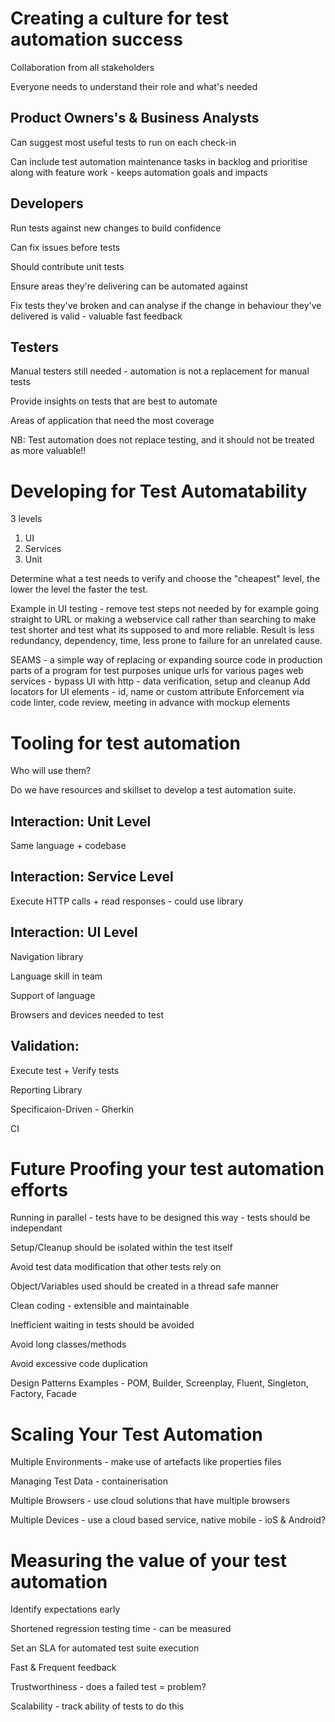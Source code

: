 # Creating a culture for test automation success
Collaboration from all stakeholders 

Everyone needs to understand their role and what's needed

## Product Owners's & Business Analysts 

Can suggest most useful tests to run on each check-in

Can include test automation maintenance tasks in backlog and prioritise along with feature work - keeps automation goals and impacts

## Developers

Run tests against new changes to build confidence

Can fix issues before tests

Should contribute unit tests

Ensure areas they're delivering can be automated against

Fix tests they've broken and can analyse if the change in behaviour they've delivered is valid - valuable fast feedback

## Testers 

Manual testers still needed - automation is not a replacement for manual tests

Provide insights on tests that are best to automate

Areas of application that need the most coverage

NB: Test automation does not replace testing, and it should not be treated as more valuable!!

# Developing for Test Automatability

3 levels
1. UI
2. Services
3. Unit

Determine what a test needs to verify and choose the "cheapest" level, the lower the level the faster the test.

 Example in UI testing - remove test steps not needed by for example going straight to URL or making a webservice call rather than searching to make test shorter and test what its supposed to and more reliable.
Result is less redundancy, dependency, time, less prone to failure for an unrelated cause.

SEAMS - a simple way of replacing or expanding source code in production parts of a program for test purposes
        unique urls for various pages
        web services - bypass UI with http - data verification, setup and cleanup
        Add locators for UI elements - id, name or custom attribute
        Enforcement via code linter, code review, meeting in advance with mockup elements

# Tooling for test automation
Who will use them?

Do we have resources and skillset to develop a test automation suite.

## Interaction: Unit Level
Same language + codebase

## Interaction: Service Level
Execute HTTP calls + read responses - could use library

## Interaction: UI Level
Navigation library

Language skill in team

Support of language 

Browsers and devices needed to test

## Validation:
Execute test + Verify tests

Reporting Library

Specificaion-Driven - Gherkin

CI 

# Future Proofing your test automation efforts
Running in parallel - tests have to be designed this way - tests should be independant 

Setup/Cleanup should be isolated within the test itself

Avoid test data modification that other tests rely on

Object/Variables used should be created in a thread safe manner

Clean coding - extensible and maintainable

Inefficient waiting in tests should be avoided

Avoid long classes/methods

Avoid excessive code duplication

Design Patterns Examples - POM, Builder, Screenplay, Fluent, Singleton, Factory, Facade

# Scaling Your Test Automation
Multiple Environments - make use of artefacts like properties files

Managing Test Data - containerisation 

Multiple Browsers - use cloud solutions that have multiple browsers

Multiple Devices - use a cloud based service, native mobile - ioS & Android?

# Measuring the value of your test automation
Identify expectations early

Shortened regression testing time - can be measured

Set an SLA for automated test suite execution

Fast & Frequent feedback

Trustworthiness - does a failed test = problem?

Scalability - track ability of tests to do this